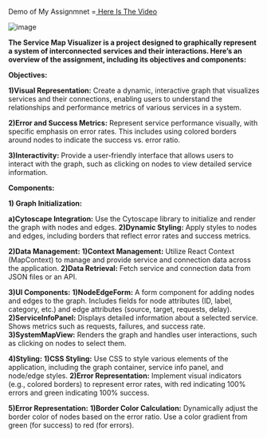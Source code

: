  Demo of My Assignmnet =[ Here Is The Video]([url](https://drive.google.com/file/d/16zuzgt5sh4X56q_u_FCzTImiDUNEx-d-/view?usp=sharing))
 
![image](https://github.com/user-attachments/assets/2bef2660-d197-4972-a437-3a04124dee76)

**The Service Map Visualizer is a project designed to graphically represent a system of interconnected services and their interactions. Here’s an overview of the assignment, including its objectives and components:**

**Objectives:**

   **1)Visual Representation:** Create a dynamic, interactive graph that visualizes services and their connections, enabling users to understand the      
       relationships and performance metrics of various services in a system.
       
   **2)Error and Success Metrics:** Represent service performance visually, with specific emphasis on error rates. This includes using colored borders around              nodes to indicate the success vs. error ratio.
   
   **3)Interactivity:** Provide a user-friendly interface that allows users to interact with the graph, such as clicking on nodes to view detailed service                 information.

**Components:**

   **1) Graph Initialization:**
         
   **a)Cytoscape Integration:** Use the Cytoscape library to initialize and render the graph with nodes and edges.
           **2)Dynamic Styling:** Apply styles to nodes and edges, including borders that reflect error rates and success metrics.
             
  **2)Data Management:**
           **1)Context Management:** Utilize React Context (MapContext) to manage and provide service and connection data across the application.
           **2)Data Retrieval:** Fetch service and connection data from JSON files or an API.
             
  **3)UI Components:**
           **1)NodeEdgeForm:** A form component for adding nodes and edges to the graph. Includes fields for node attributes (ID, label, category, etc.) and edge                  attributes (source, target, requests, delay).
           **2)ServiceInfoPanel:** Displays detailed information about a selected service. Shows metrics such as requests, failures, and success rate.
           **3)SystemMapView:** Renders the graph and handles user interactions, such as clicking on nodes to select them.

   **4)Styling:**
           **1)CSS Styling:** Use CSS to style various elements of the application, including the graph container, service info panel, and node/edge styles.
           **2)Error Representation:** Implement visual indicators (e.g., colored borders) to represent error rates, with red indicating 100% errors and green                     indicating 100% success.
             
   **5)Error Representation:**
          **1)Border Color Calculation:** Dynamically adjust the border color of nodes based on the error ratio. Use a color gradient from green (for success) to                 red (for errors).
